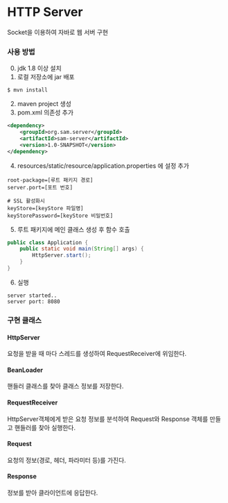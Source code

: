 # HTTP Server
Socket을 이용하여 자바로 웹 서버 구현

### 사용 방법
0. jdk 1.8 이상 설치
1. 로컬 저장소에 jar 배포
~~~
$ mvn install
~~~
2. maven project 생성
3. pom.xml 의존성 추가
~~~xml
<dependency>
    <groupId>org.sam.server</groupId>
    <artifactId>sam-server</artifactId>
    <version>1.0-SNAPSHOT</version>
</dependency>
~~~
4. resources/static/resource/application.properties 에 설정 추가
~~~properties
root-package=[루트 패키지 경로]
server.port=[포트 번호]

# SSL 활성화시
keyStore=[keyStore 파일명]
keyStorePassword=[keyStore 비밀번호]
~~~
5. 루트 패키지에 메인 클래스 생성 후 함수 호출
~~~java
public class Application {
    public static void main(String[] args) {
        HttpServer.start();
    }
}
~~~

6. 실행
~~~
server started..
server port: 8080
~~~

### 구현 클래스
#### HttpServer
요청을 받을 때 마다 스레드를 생성하여 RequestReceiver에 위임한다.
#### BeanLoader
핸들러 클래스를 찾아 클래스 정보를 저장한다.
#### RequestReceiver
HttpServer객체에게 받은 요청 정보를 분석하여 Request와 Response 객체를 만들고 핸들러를 찾아 실행한다.
#### Request
요청의 정보(경로, 헤더, 파라미터 등)를 가진다.
#### Response
정보를 받아 클라이언트에 응답한다. 